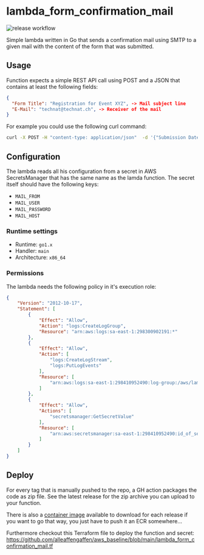 # lambda_form_confirmation_mail

![release workflow](https://github.com/the-technat/lambda_form_confirmation_mail/actions/workflows/release.yml/badge.svg)

Simple lambda written in Go that sends a confirmation mail using SMTP to a given mail with the content of the form that was submitted.

## Usage

Function expects a simple REST API call using POST and a JSON that contains at least the following fields:

```json
{
  "Form Title": "Registration for Event XYZ", -> Mail subject line
  "E-Mail": "technat@technat.ch", -> Receiver of the mail
}
```

For example you could use the following curl command:

```bash
curl -X POST -H "content-type: application/json"  -d '{"Submission Date":"02.06.2016 10:23:54","Form Title":"Contact","Name":"Tim Schmitt","E-Mail":"test@example.com","Phone":"0123/456789","Message":"Webhook-Formular-Submission!"}' https://f4sqdd35mf57m4msx3z3nr4c36priot.lambda-url.sa-east-1.on.aws
```

## Configuration

The lambda reads all his configuration from a secret in AWS SecretsManager that has the same name as the lamda function. The secret itself should have the following keys:

- `MAIL_FROM`
- `MAIL_USER`
- `MAIL_PASSWORD`
- `MAIL_HOST`

### Runtime settings

- Runtime: `go1.x`
- Handler: `main`
- Architecture: `x86_64`

### Permissions

The lambda needs the following policy in it's execution role:

```json
{
    "Version": "2012-10-17",
    "Statement": [
        {
            "Effect": "Allow",
            "Action": "logs:CreateLogGroup",
            "Resource": "arn:aws:logs:sa-east-1:298300902191:*"
        },
        {
            "Effect": "Allow",
            "Action": [
                "logs:CreateLogStream",
                "logs:PutLogEvents"
            ],
            "Resource": [
                "arn:aws:logs:sa-east-1:298410952490:log-group:/aws/lambda/form_confirmation_mail:*"
            ]
        },
        {
            "Effect": "Allow",
            "Actions": [
                "secretsmanager:GetSecretValue"
            ],
            "Resource": [
                "arn:aws:secretsmanager:sa-east-1:298410952490:id_of_secret"
            ]
        }
    ]
}
```

## Deploy

For every tag that is manually pushed to the repo, a GH action packages the code as zip file. See the latest release for the zip archive you can upload to your function.

There is also a [container image](https://github.com/the-technat/lambda_form_confirmation_mail/pkgs/container/lambda_form_confirmation_mail) available to download for each release if you want to go that way, you just have to push it an ECR somewhere...

Furthermore checkout this Terraform file to deploy the function and secret: <https://github.com/alleaffengaffen/aws_baseline/blob/main/lambda_form_confirmation_mail.tf>
